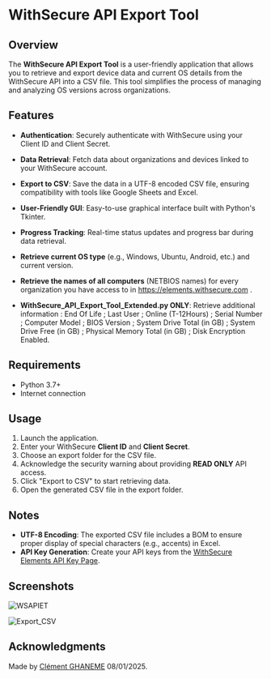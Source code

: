 # WithSecure API Export Tool

## Overview

The **WithSecure API Export Tool** is a user-friendly application that allows you to retrieve and export device data and current OS details from the WithSecure API into a CSV file. This tool simplifies the process of managing and analyzing OS versions across organizations.

## Features

- **Authentication**: Securely authenticate with WithSecure using your Client ID and Client Secret.
- **Data Retrieval**: Fetch data about organizations and devices linked to your WithSecure account.
- **Export to CSV**: Save the data in a UTF-8 encoded CSV file, ensuring compatibility with tools like Google Sheets and Excel.
- **User-Friendly GUI**: Easy-to-use graphical interface built with Python's Tkinter.
- **Progress Tracking**: Real-time status updates and progress bar during data retrieval.
- **Retrieve current OS type** (e.g., Windows, Ubuntu, Android, etc.) and current version.
- **Retrieve the names of all computers** (NETBIOS names) for every organization you have access to in https://elements.withsecure.com .
  
- **WithSecure_API_Export_Tool_Extended.py ONLY**: Retrieve additional information : End Of Life ; Last User ; Online (T-12Hours) ; Serial Number ; Computer Model ; BIOS Version ; System Drive Total (in GB) ; System Drive Free (in GB) ; Physical Memory Total (in GB) ; Disk Encryption Enabled.

## Requirements

- Python 3.7+
- Internet connection


## Usage

1. Launch the application.
2. Enter your WithSecure **Client ID** and **Client Secret**.
3. Choose an export folder for the CSV file.
4. Acknowledge the security warning about providing **READ ONLY** API access.
5. Click "Export to CSV" to start retrieving data.
6. Open the generated CSV file in the export folder.

## Notes

- **UTF-8 Encoding**: The exported CSV file includes a BOM to ensure proper display of special characters (e.g., accents) in Excel.
- **API Key Generation**: Create your API keys from the [WithSecure Elements API Key Page](https://elements.withsecure.com/apps/ccr/api_keys).

## Screenshots

![WSAPIET](https://github.com/user-attachments/assets/66a4ff0d-c74b-49fa-ac0d-c90f30f2c323)

![Export_CSV](https://github.com/user-attachments/assets/565d495b-499c-4779-9523-167d2af4408f)

## Acknowledgments

Made by [Clément GHANEME](https://clement.business/) 08/01/2025.


